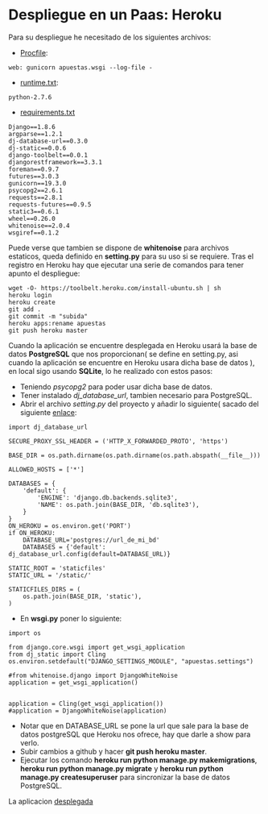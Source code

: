# Despliegue en un Paas: Heroku

Para su despliegue he necesitado de los siguientes archivos:
- [Procfile](https://github.com/javiergarridomellado/IV_javiergarridomellado/blob/master/Procfile):
```
web: gunicorn apuestas.wsgi --log-file -
```

- [runtime.txt](https://github.com/javiergarridomellado/IV_javiergarridomellado/blob/master/runtime.txt):
```
python-2.7.6
```
- [requirements.txt](https://github.com/javiergarridomellado/IV_javiergarridomellado/blob/master/requirements.txt)
```
Django==1.8.6
argparse==1.2.1
dj-database-url==0.3.0
dj-static==0.0.6
django-toolbelt==0.0.1
djangorestframework==3.3.1
foreman==0.9.7
futures==3.0.3
gunicorn==19.3.0
psycopg2==2.6.1
requests==2.8.1
requests-futures==0.9.5
static3==0.6.1
wheel==0.26.0
whitenoise==2.0.4
wsgiref==0.1.2
```
Puede verse que tambien se dispone de **whitenoise** para archivos estaticos, queda definido en **setting.py** para su uso si se requiere.
Tras el registro en Heroku hay que ejecutar una serie de comandos para tener apunto el despliegue:
```
wget -O- https://toolbelt.heroku.com/install-ubuntu.sh | sh   
heroku login
heroku create
git add .
git commit -m "subida"
heroku apps:rename apuestas
git push heroku master
```
Cuando la aplicación se encuentre desplegada en Heroku usará la base de datos **PostgreSQL** que nos proporcionan( se define en setting.py, asi cuando la aplicación se encuentre en Heroku usara dicha base de datos ), en local sigo usando **SQLite**, lo he realizado con estos pasos:
- Teniendo *psycopg2* para poder usar dicha base de datos.
- Tener instalado *dj_database_url*, tambien necesario para PostgreSQL.
- Abrir el archivo *setting.py* del proyecto y añadir lo siguiente( sacado del siguiente [enlace](http://stackoverflow.com/questions/26080303/improperlyconfigured-settings-databases-is-improperly-configured-please-supply):
```
import dj_database_url

SECURE_PROXY_SSL_HEADER = ('HTTP_X_FORWARDED_PROTO', 'https')

BASE_DIR = os.path.dirname(os.path.dirname(os.path.abspath(__file__)))

ALLOWED_HOSTS = ['*']

DATABASES = {
    'default': {
        'ENGINE': 'django.db.backends.sqlite3',
        'NAME': os.path.join(BASE_DIR, 'db.sqlite3'),
    }
}
ON_HEROKU = os.environ.get('PORT')
if ON_HEROKU:
	DATABASE_URL='postgres://url_de_mi_bd'
	DATABASES = {'default': dj_database_url.config(default=DATABASE_URL)}

STATIC_ROOT = 'staticfiles'
STATIC_URL = '/static/'

STATICFILES_DIRS = (
    os.path.join(BASE_DIR, 'static'),
)
```
- En **wsgi.py** poner lo siguiente:
```
import os

from django.core.wsgi import get_wsgi_application
from dj_static import Cling
os.environ.setdefault("DJANGO_SETTINGS_MODULE", "apuestas.settings")

#from whitenoise.django import DjangoWhiteNoise
application = get_wsgi_application()


application = Cling(get_wsgi_application())
#application = DjangoWhiteNoise(application)
```
- Notar que en DATABASE_URL se pone la url que sale para la base de datos postgreSQL que Heroku nos ofrece, hay que darle a show para verlo.
- Subir cambios a github y hacer **git push heroku master**.
- Ejecutar los comando **heroku run python manage.py makemigrations**, **heroku run python manage.py migrate** y **heroku run python manage.py createsuperuser** para sincronizar la base de datos PostgreSQL.
 

La aplicacion [desplegada](https://apuestas.herokuapp.com/)



